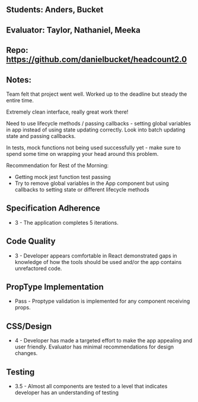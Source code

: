 ## Students: Anders, Bucket
## Evaluator: Taylor, Nathaniel, Meeka
## Repo: https://github.com/danielbucket/headcount2.0
## Notes: 

Team felt that project went well. Worked up to the deadline but steady the entire time.

Extremely clean interface, really great work there!

Need to use lifecycle methods / passing callbacks - setting global variables in app instead of using state updating correctly. Look into batch updating state and passing callbacks.

In tests, mock functions not being used successfully yet - make sure to spend some time on wrapping your head around this problem.

Recommendation for Rest of the Morning:

- Getting mock jest function test passing
- Try to remove global variables in the App component but using callbacks to setting state or different lifecycle methods

## Specification Adherence

- 3 - The application completes 5 iterations.

## Code Quality

- 3 - Developer appears comfortable in React demonstrated gaps in knowledge of how the tools should be used and/or the app contains unrefactored code.

## PropType Implementation

- Pass - Proptype validation is implemented for any component receiving props.

## CSS/Design

- 4 - Developer has made a targeted effort to make the app appealing and user friendly. Evaluator has minimal recommendations for design changes.

## Testing

- 3.5 - Almost all components are tested to a level that indicates developer has an understanding of testing